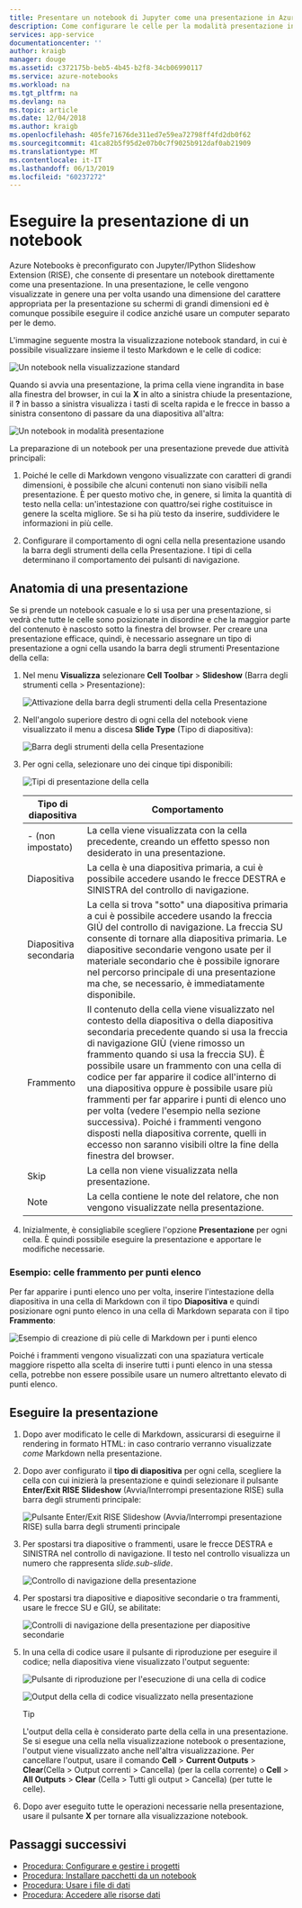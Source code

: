 ```yaml
---
title: Presentare un notebook di Jupyter come una presentazione in Azure
description: Come configurare le celle per la modalità presentazione in un notebook di Jupyter e quindi eseguire la presentazione usando l'estensione RISE.
services: app-service
documentationcenter: ''
author: kraigb
manager: douge
ms.assetid: c372175b-beb5-4b45-b2f8-34cb06990117
ms.service: azure-notebooks
ms.workload: na
ms.tgt_pltfrm: na
ms.devlang: na
ms.topic: article
ms.date: 12/04/2018
ms.author: kraigb
ms.openlocfilehash: 405fe71676de311ed7e59ea72798ff4fd2db0f62
ms.sourcegitcommit: 41ca82b5f95d2e07b0c7f9025b912daf0ab21909
ms.translationtype: MT
ms.contentlocale: it-IT
ms.lasthandoff: 06/13/2019
ms.locfileid: "60237272"
---
```

# <a name="run-a-notebook-slideshow"></a>Eseguire la presentazione di un notebook

Azure Notebooks è preconfigurato con Jupyter/IPython Slideshow Extension (RISE), che consente di presentare un notebook direttamente come una presentazione. In una presentazione, le celle vengono visualizzate in genere una per volta usando una dimensione del carattere appropriata per la presentazione su schermi di grandi dimensioni ed è comunque possibile eseguire il codice anziché usare un computer separato per le demo.

L'immagine seguente mostra la visualizzazione notebook standard, in cui è possibile visualizzare insieme il testo Markdown e le celle di codice:

![Un notebook nella visualizzazione standard](media/slideshow/slideshow-notebook-view.png)

Quando si avvia una presentazione, la prima cella viene ingrandita in base alla finestra del browser, in cui la **X** in alto a sinistra chiude la presentazione, il **?** in basso a sinistra visualizza i tasti di scelta rapida e le frecce in basso a sinistra consentono di passare da una diapositiva all'altra:

![Un notebook in modalità presentazione](media/slideshow/slideshow-slide-view.png)

La preparazione di un notebook per una presentazione prevede due attività principali:

1. Poiché le celle di Markdown vengono visualizzate con caratteri di grandi dimensioni, è possibile che alcuni contenuti non siano visibili nella presentazione. È per questo motivo che, in genere, si limita la quantità di testo nella cella: un'intestazione con quattro/sei righe costituisce in genere la scelta migliore. Se si ha più testo da inserire, suddividere le informazioni in più celle.

2. Configurare il comportamento di ogni cella nella presentazione usando la barra degli strumenti della cella Presentazione. I tipi di cella determinano il comportamento dei pulsanti di navigazione.

## <a name="the-anatomy-of-a-slideshow"></a>Anatomia di una presentazione

Se si prende un notebook casuale e lo si usa per una presentazione, si vedrà che tutte le celle sono posizionate in disordine e che la maggior parte del contenuto è nascosto sotto la finestra del browser. Per creare una presentazione efficace, quindi, è necessario assegnare un tipo di presentazione a ogni cella usando la barra degli strumenti Presentazione della cella:

1. Nel menu **Visualizza** selezionare **Cell Toolbar** > **Slideshow** (Barra degli strumenti cella > Presentazione):

    ![Attivazione della barra degli strumenti della cella Presentazione](media/slideshow/slideshow-view-cell-toolbar.png)

1. Nell'angolo superiore destro di ogni cella del notebook viene visualizzato il menu a discesa **Slide Type** (Tipo di diapositiva):

    ![Barra degli strumenti della cella Presentazione](media/slideshow/slideshow-cell-toolbar.png)

1. Per ogni cella, selezionare uno dei cinque tipi disponibili:

    ![Tipi di presentazione della cella](media/slideshow/slideshow-cell-slide-types.png)

    | Tipo di diapositiva | Comportamento |
    | --- | --- |
    | - (non impostato) | La cella viene visualizzata con la cella precedente, creando un effetto spesso non desiderato in una presentazione. |
    | Diapositiva | La cella è una diapositiva primaria, a cui è possibile accedere usando le frecce DESTRA e SINISTRA del controllo di navigazione. |
    | Diapositiva secondaria | La cella si trova "sotto" una diapositiva primaria a cui è possibile accedere usando la freccia GIÙ del controllo di navigazione. La freccia SU consente di tornare alla diapositiva primaria. Le diapositive secondarie vengono usate per il materiale secondario che è possibile ignorare nel percorso principale di una presentazione ma che, se necessario, è immediatamente disponibile. |
    | Frammento | Il contenuto della cella viene visualizzato nel contesto della diapositiva o della diapositiva secondaria precedente quando si usa la freccia di navigazione GIÙ (viene rimosso un frammento quando si usa la freccia SU). È possibile usare un frammento con una cella di codice per far apparire il codice all'interno di una diapositiva oppure è possibile usare più frammenti per far apparire i punti di elenco uno per volta (vedere l'esempio nella sezione successiva). Poiché i frammenti vengono disposti nella diapositiva corrente, quelli in eccesso non saranno visibili oltre la fine della finestra del browser. |
    | Skip | La cella non viene visualizzata nella presentazione. |
    | Note | La cella contiene le note del relatore, che non vengono visualizzate nella presentazione. |

1. Inizialmente, è consigliabile scegliere l'opzione **Presentazione** per ogni cella. È quindi possibile eseguire la presentazione e apportare le modifiche necessarie.

### <a name="example-fragment-cells-for-bullet-items"></a>Esempio: celle frammento per punti elenco

Per far apparire i punti elenco uno per volta, inserire l'intestazione della diapositiva in una cella di Markdown con il tipo **Diapositiva** e quindi posizionare ogni punto elenco in una cella di Markdown separata con il tipo **Frammento**:

![Esempio di creazione di più celle di Markdown per i punti elenco](media/slideshow/slideshow-fragments.png)

Poiché i frammenti vengono visualizzati con una spaziatura verticale maggiore rispetto alla scelta di inserire tutti i punti elenco in una stessa cella, potrebbe non essere possibile usare un numero altrettanto elevato di punti elenco.

## <a name="run-the-slideshow"></a>Eseguire la presentazione

1. Dopo aver modificato le celle di Markdown, assicurarsi di eseguirne il rendering in formato HTML: in caso contrario verranno visualizzate *come* Markdown nella presentazione.

1. Dopo aver configurato il **tipo di diapositiva** per ogni cella, scegliere la cella con cui inizierà la presentazione e quindi selezionare il pulsante **Enter/Exit RISE Slideshow** (Avvia/Interrompi presentazione RISE) sulla barra degli strumenti principale:

    ![Pulsante Enter/Exit RISE Slideshow (Avvia/Interrompi presentazione RISE) sulla barra degli strumenti principale](media/slideshow/slideshow-start.png)

1. Per spostarsi tra diapositive o frammenti, usare le frecce DESTRA e SINISTRA nel controllo di navigazione. Il testo nel controllo visualizza un numero che rappresenta *slide.sub-slide*.

    ![Controllo di navigazione della presentazione](media/slideshow/slideshow-navigation-control.png)

1. Per spostarsi tra diapositive e diapositive secondarie o tra frammenti, usare le frecce SU e GIÙ, se abilitate:

    ![Controlli di navigazione della presentazione per diapositive secondarie](media/slideshow/slideshow-navigation-control-subslide.png)

1. In una cella di codice usare il pulsante di riproduzione per eseguire il codice; nella diapositiva viene visualizzato l'output seguente:

    ![Pulsante di riproduzione per l'esecuzione di una cella di codice](media/slideshow/slideshow-run-code-cell.png)

    ![Output della cella di codice visualizzato nella presentazione](media/slideshow/slideshow-run-code-cell-output.png)

    > [!Tip]
    > L'output della cella è considerato parte della cella in una presentazione. Se si esegue una cella nella visualizzazione notebook o presentazione, l'output viene visualizzato anche nell'altra visualizzazione. Per cancellare l'output, usare il comando **Cell** > **Current Outputs** > **Clear**(Cella > Output correnti > Cancella) (per la cella corrente) o **Cell** > **All Outputs** > **Clear** (Cella > Tutti gli output > Cancella) (per tutte le celle).

1. Dopo aver eseguito tutte le operazioni necessarie nella presentazione, usare il pulsante **X** per tornare alla visualizzazione notebook.

## <a name="next-steps"></a>Passaggi successivi

- [Procedura: Configurare e gestire i progetti](configure-manage-azure-notebooks-projects.md)
- [Procedura: Installare pacchetti da un notebook](install-packages-jupyter-notebook.md)
- [Procedura: Usare i file di dati](work-with-project-data-files.md)
- [Procedura: Accedere alle risorse dati](access-data-resources-jupyter-notebooks.md)
